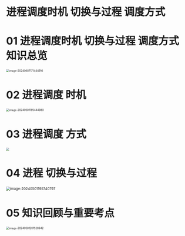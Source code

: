 # 进程调度时机 切换与过程 调度方式



# 01 进程调度时机 切换与过程 调度方式 知识总览

<img src="https://cvp.oss-cn-shanghai.aliyuncs.com/picgo/202406071714999.png" alt="image-20240607171444916" style="zoom:50%;" />



# 02 进程调度 时机

<img src="https://cvp.oss-cn-shanghai.aliyuncs.com/picgo/202405011854386.png" alt="image-20240501185444980" style="zoom:50%;" />



# 03 进程调度 方式

<img src="https://cvp.oss-cn-shanghai.aliyuncs.com/picgo/202405011919602.png" style="zoom:50%;" />



# 04 进程 切换与过程

<img src="https://cvp.oss-cn-shanghai.aliyuncs.com/picgo/202405011957940.png" alt="image-20240501195740797" style="zoom: 67%;" />



# 05 知识回顾与重要考点

<img src="https://cvp.oss-cn-shanghai.aliyuncs.com/picgo/202405012015069.png" alt="image-20240501201528942" style="zoom:50%;" />